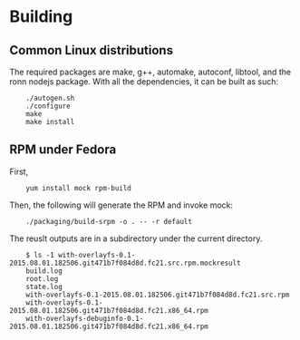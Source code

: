 # Building

## Common Linux distributions

The required packages are make, g++, automake, autoconf, libtool,
and the ronn nodejs package. With all the dependencies, it can be 
built as such:


```
    ./autogen.sh
    ./configure
    make
    make install

```

## RPM under Fedora

First,

```
    yum install mock rpm-build
```

Then, the following will generate the RPM and invoke mock:

```
    ./packaging/build-srpm -o . -- -r default

```

The reuslt outputs are in a subdirectory under the current directory.

```
    $ ls -1 with-overlayfs-0.1-2015.08.01.182506.git471b7f084d8d.fc21.src.rpm.mockresult
    build.log
    root.log
    state.log
    with-overlayfs-0.1-2015.08.01.182506.git471b7f084d8d.fc21.src.rpm
    with-overlayfs-0.1-2015.08.01.182506.git471b7f084d8d.fc21.x86_64.rpm
    with-overlayfs-debuginfo-0.1-2015.08.01.182506.git471b7f084d8d.fc21.x86_64.rpm

```
